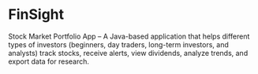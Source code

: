 # FinSight
Stock Market Portfolio App – A Java-based application that helps different types of investors (beginners, day traders, long-term investors, and analysts) track stocks, receive alerts, view dividends, analyze trends, and export data for research.
